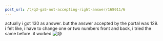 ```yaml
---
post_url: /t/q3-ga5-not-accepting-right-answer/168011/6
---
```

actually i got 130 as answer. but the answer accepted by the portal was 129. i felt like, i have to change one or two numbers front and back, i tried the same before. it worked ![:sweat_smile:](https://emoji.discourse-cdn.com/google/sweat_smile.png?v=12 ":sweat_smile:")
